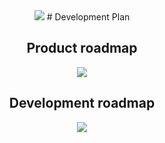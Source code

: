 <center>
<img src="../../images/banner.png">
# Development Plan

## Product roadmap

<img src="../../images/roadmaps/product.png">

## Development roadmap

<img src="../../images/roadmaps/dev.png">
</center>
